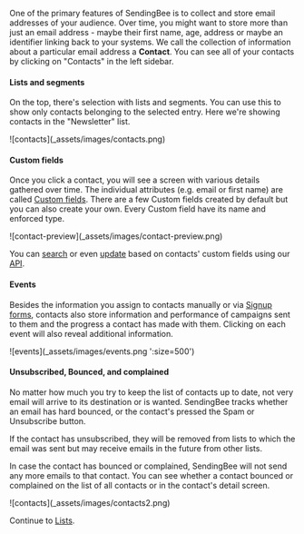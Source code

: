 One of the primary features of SendingBee is to collect and store email
addresses of your audience. Over time, you might want to store more than just
an email address - maybe their first name, age, address or maybe an
identifier linking back to your systems. We call the collection of
information about a particular email address a **Contact**. You can see all
of your contacts by clicking on "Contacts" in the left sidebar.

#### Lists and segments

On the top, there's selection with lists and segments. You can use this to
show only contacts belonging to the selected entry. Here we're showing
contacts in the "Newsletter" list.

<p class="centered">
  ![contacts](_assets/images/contacts.png)
</p>

#### Custom fields

Once you click a contact, you will see a screen with various details gathered
over time. The individual attributes (e.g. email or first name) are called
[Custom fields](/contacts/custom-fields). There are a few Custom fields
created by default but you can also create your own. Every Custom field have
its name and enforced type.

<p class="centered">
  ![contact-preview](_assets/images/contact-preview.png)
</p>

You can [search](/api/contacts#seach-by-query.md) or even
[update](/api/contact#update-by-query) based on contacts' custom fields using
our [API](/api.md).

#### Events

Besides the information you assign to contacts manually or via [Signup
forms](/signup-forms.md), contacts also store information and performance of
campaigns sent to them and the progress a contact has made with them.
Clicking on each event will also reveal additional information.

<p class="centered">
  ![events](_assets/images/events.png ':size=500')
</p>

#### Unsubscribed, Bounced, and complained

No matter how much you try to keep the list of contacts up to date, not very
email will arrive to its destination or is wanted. SendingBee tracks whether
an email has hard bounced, or the contact's pressed the Spam or Unsubscribe
button.

If the contact has unsubscribed, they will be removed from lists to which the
email was sent but may receive emails in the future from other lists.

In case the contact has bounced or complained, SendingBee will not send any
more emails to that contact. You can see whether a contact bounced or
complained on the list of all contacts or in the contact's detail screen.

<p class="centered">
  ![contacts](_assets/images/contacts2.png)
</p>

Continue to [Lists](/lists.md).
